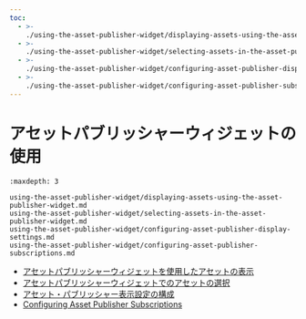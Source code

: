 ```yaml
---
toc:
  - >-
    ./using-the-asset-publisher-widget/displaying-assets-using-the-asset-publisher-widget.md
  - >-
    ./using-the-asset-publisher-widget/selecting-assets-in-the-asset-publisher-widget.md
  - >-
    ./using-the-asset-publisher-widget/configuring-asset-publisher-display-settings.md
  - >-
    ./using-the-asset-publisher-widget/configuring-asset-publisher-subscriptions.md
---
```

# アセットパブリッシャーウィジェットの使用

```{toctree}
:maxdepth: 3

using-the-asset-publisher-widget/displaying-assets-using-the-asset-publisher-widget.md
using-the-asset-publisher-widget/selecting-assets-in-the-asset-publisher-widget.md
using-the-asset-publisher-widget/configuring-asset-publisher-display-settings.md
using-the-asset-publisher-widget/configuring-asset-publisher-subscriptions.md
```

* [アセットパブリッシャーウィジェットを使用したアセットの表示](./using-the-asset-publisher-widget/displaying-assets-using-the-asset-publisher-widget.md)
* [アセットパブリッシャーウィジェットでのアセットの選択](./using-the-asset-publisher-widget/selecting-assets-in-the-asset-publisher-widget.md)
* [アセット・パブリッシャー表示設定の構成](./using-the-asset-publisher-widget/configuring-asset-publisher-display-settings.md)
* [Configuring Asset Publisher Subscriptions](./using-the-asset-publisher-widget/configuring-asset-publisher-subscriptions.md)
